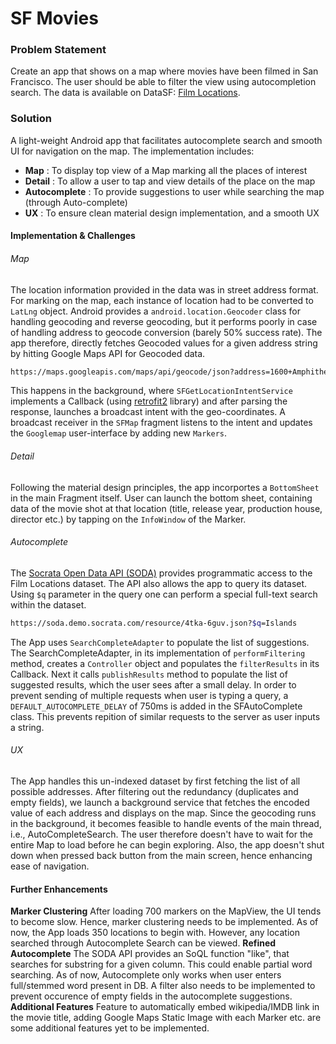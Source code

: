# SF Movies

### Problem Statement
Create an app that shows on a map where movies have been filmed in San Francisco. The user should be able to filter the view using autocompletion search.
The data is available on DataSF: [Film Locations](https://data.sfgov.org/Arts-Culture-and-Recreation-/Film-Locations-in-San-Francisco/yitu-d5am).

### Solution
A light-weight Android app that facilitates autocomplete search and smooth UI for navigation on the map. The implementation includes:
  - **Map** : To display top view of a Map marking all the places of interest
  - **Detail** : To allow a user to tap and view details of the place on the map
  - **Autocomplete** : To provide suggestions to user while searching the map (through Auto-complete)
  - **UX** : To ensure clean material design implementation, and a smooth UX

#### Implementation & Challenges
###### Map
The location information provided in the data was in street address format. For marking on the map, each instance of location had to be converted to ```LatLng``` object. 
Android provides a ```android.location.Geocoder``` class for handling geocoding and reverse geocoding, but it performs poorly in case of handling address to geocode conversion (barely 50% success rate). 
The app therefore, directly fetches Geocoded values for a given address string by hitting Google Maps API for Geocoded data.

```sh
https://maps.googleapis.com/maps/api/geocode/json?address=1600+Amphitheatre+Parkway,+Mountain+View,+CA&key=YOUR_API_KEY
```
This happens in the background, where ```SFGetLocationIntentService``` implements a Callback (using [retrofit2](https://square.github.io/retrofit/) library) and after parsing the response, launches a broadcast intent with the geo-coordinates.
A broadcast receiver in the ```SFMap``` fragment listens to the intent and updates the ```Googlemap``` user-interface by adding new ```Markers```.

###### Detail
Following the material design principles, the app incorportes a ```BottomSheet``` in the main Fragment itself. User can launch the bottom sheet, containing data of the movie shot at that location (title, release year, production house, director etc.) by tapping on the ```InfoWindow``` of the Marker. 

###### Autocomplete
The [Socrata Open Data API (SODA)](https://dev.socrata.com/foundry/data.sfgov.org/wwmu-gmzc) provides programmatic access to the Film Locations dataset. The API also allows the app to query its dataset. Using ```$q``` parameter in the query one can perform a special full-text search within the dataset.
```sh
https://soda.demo.socrata.com/resource/4tka-6guv.json?$q=Islands
```
The App uses ```SearchCompleteAdapter``` to populate the list of suggestions. The SearchCompleteAdapter, in its implementation of ```performFiltering``` method, creates a ```Controller``` object and populates the ```filterResults``` in its Callback. Next it calls ```publishResults``` method to populate the list of suggested results, which the user sees after a small delay.
In order to prevent sending of multiple requests when user is typing a query, a ```DEFAULT_AUTOCOMPLETE_DELAY``` of 750ms is added in the SFAutoComplete class. This prevents repition of similar requests to the server as user inputs a string.

###### UX
The App handles this un-indexed dataset by first fetching the list of all possible addresses. After filtering out the redundancy (duplicates and empty fields), we launch a background service that fetches the encoded value of each address and displays on the map. 
Since the geocoding runs in the background, it becomes feasible to handle events of the main thread, i.e., AutoCompleteSearch. The user therefore doesn't have to wait for the entire Map to load before he can begin exploring. 
Also, the app doesn't shut down when pressed back button from the main screen, hence enhancing ease of navigation.

#### Further Enhancements
**Marker Clustering**
After loading 700 markers on the MapView, the UI tends to become slow. Hence, marker clustering needs to be implemented. 
As of now, the App loads 350 locations to begin with. However, any location searched through Autocomplete Search can be viewed.
**Refined Autocomplete**
The SODA API provides an SoQL function "like", that searches for substring for a given column. This could enable partial word searching. As of now, Autocomplete only works when user enters full/stemmed word present in DB. 
A filter also needs to be implemented to prevent occurence of empty fields in the autocomplete suggestions.
**Additional Features**
Feature to automatically embed wikipedia/IMDB link in the movie title, adding Google Maps Static Image with each Marker etc. are some additional features yet to be implemented.
